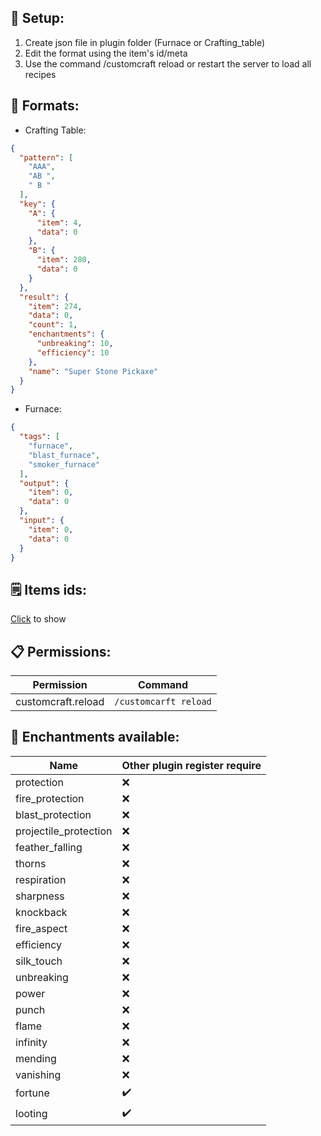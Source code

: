 ## 🔧 Setup:
1) Create json file in plugin folder (Furnace or Crafting_table)
2) Edit the format using the item's id/meta
3) Use the command /customcraft reload or restart the server to load all recipes 

## 📜 Formats:
- Crafting Table:
```JSON
{
  "pattern": [
    "AAA",
    "AB ",
    " B "
  ],
  "key": {
    "A": {
      "item": 4,
      "data": 0
    },
    "B": {
      "item": 280,
      "data": 0
    }
  },
  "result": {
    "item": 274,
    "data": 0,
    "count": 1,
    "enchantments": {
      "unbreaking": 10,
      "efficiency": 10
    },
    "name": "Super Stone Pickaxe"
  }
}
```
- Furnace:
```json
{
  "tags": [
    "furnace",
    "blast_furnace",
    "smoker_furnace"
  ],
  "output": {
    "item": 0,
    "data": 0
  },
  "input": {
    "item": 0,
    "data": 0
  }
}
```
## 🗒️ Items ids:

[Click](https://github.com/Joshet18/CustomCraft/blob/main/ItemsIds.md) to show

## 📋 Permissions:
| Permission         | Command                |
|--------------------|------------------------|
| customcraft.reload | `/customcarft reload`  |


## 📖 Enchantments available:

| Name                  | Other plugin register require|
|-----------------------|------------------------------|
| protection            | ❌                           |
| fire_protection       | ❌                           |
| blast_protection      | ❌                           |
| projectile_protection | ❌                           |
| feather_falling       | ❌                           |
| thorns                | ❌                           |
| respiration           | ❌                           |
| sharpness             | ❌                           |
| knockback             | ❌                           |
| fire_aspect           | ❌                           |
| efficiency            | ❌                           |
| silk_touch            | ❌                           |
| unbreaking            | ❌                           |
| power                 | ❌                           |
| punch                 | ❌                           |
| flame                 | ❌                           |
| infinity              | ❌                           |
| mending               | ❌                           |
| vanishing             | ❌                           |
| fortune               | ✔️                           |
| looting               | ✔️                           |
